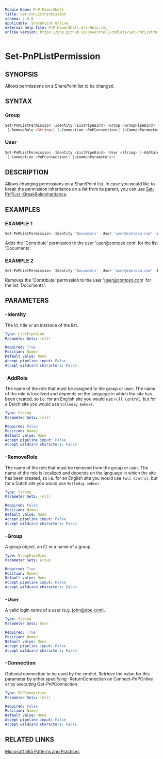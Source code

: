 ```yaml
---
Module Name: PnP.PowerShell
title: Set-PnPListPermission
schema: 2.0.0
applicable: SharePoint Online
external help file: PnP.PowerShell.dll-Help.xml
online version: https://pnp.github.io/powershell/cmdlets/Set-PnPListPermission.html
---
```

 
# Set-PnPListPermission

## SYNOPSIS
Allows permissions on a SharePoint list to be changed.

## SYNTAX

### Group
```powershell
Set-PnPListPermission -Identity <ListPipeBind> -Group <GroupPipeBind> [-AddRole <String>]
 [-RemoveRole <String>] [-Connection <PnPConnection>] [<CommonParameters>]
```

### User
```powershell
Set-PnPListPermission -Identity <ListPipeBind> -User <String> [-AddRole <String>] [-RemoveRole <String>]
 [-Connection <PnPConnection>] [<CommonParameters>]
```

## DESCRIPTION
Allows changing permissions on a SharePoint list. In case you would like to break the permission inheritance on a list from its parent, you can use [Set-PnPList -BreakRoleInheritance](Set-PnPList.html#-breakroleinheritance).

## EXAMPLES

### EXAMPLE 1
```powershell
Set-PnPListPermission -Identity 'Documents' -User 'user@contoso.com' -AddRole 'Contribute'
```

Adds the 'Contribute' permission to the user 'user@contoso.com' for the list 'Documents'.

### EXAMPLE 2
```powershell
Set-PnPListPermission -Identity 'Documents' -User 'user@contoso.com' -RemoveRole 'Contribute'
```

Removes the 'Contribute' permission to the user 'user@contoso.com' for the list 'Documents'.

## PARAMETERS

### -Identity
The Id, title or an instance of the list.

```yaml
Type: ListPipeBind
Parameter Sets: (All)

Required: True
Position: Named
Default value: None
Accept pipeline input: False
Accept wildcard characters: False
```

### -AddRole
The name of the role that must be assigned to the group or user. The name of the role is localized and depends on the language in which the site has been created, so i.e. for an English site you would use `Full Control`, but for a Dutch site you would use `Volledig beheer`.

```yaml
Type: String
Parameter Sets: (All)

Required: False
Position: Named
Default value: None
Accept pipeline input: False
Accept wildcard characters: False
```

### -RemoveRole
The name of the role that must be removed from the group or user. The name of the role is localized and depends on the language in which the site has been created, so i.e. for an English site you would use `Full Control`, but for a Dutch site you would use `Volledig beheer`.

```yaml
Type: String
Parameter Sets: (All)

Required: False
Position: Named
Default value: None
Accept pipeline input: False
Accept wildcard characters: False
```

### -Group
A group object, an ID or a name of a group.

```yaml
Type: GroupPipeBind
Parameter Sets: Group

Required: True
Position: Named
Default value: None
Accept pipeline input: False
Accept wildcard characters: False
```

### -User
A valid login name of a user (e.g. john@doe.com).

```yaml
Type: String
Parameter Sets: User

Required: True
Position: Named
Default value: None
Accept pipeline input: False
Accept wildcard characters: False
```

### -Connection
Optional connection to be used by the cmdlet. Retrieve the value for this parameter by either specifying -ReturnConnection on Connect-PnPOnline or by executing Get-PnPConnection.

```yaml
Type: PnPConnection
Parameter Sets: (All)

Required: False
Position: Named
Default value: None
Accept pipeline input: False
Accept wildcard characters: False
```

## RELATED LINKS

[Microsoft 365 Patterns and Practices](https://aka.ms/m365pnp)
